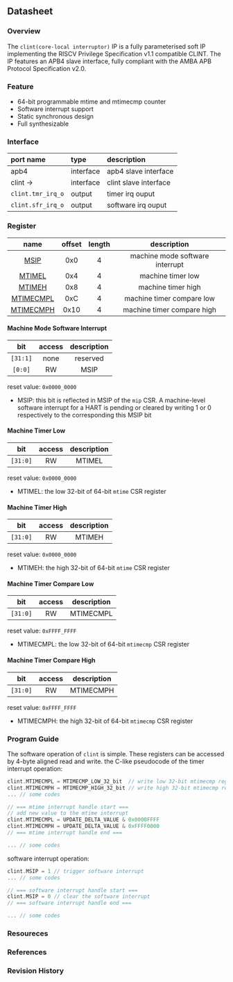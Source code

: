## Datasheet

### Overview
The `clint(core-local interruptor)` IP is a fully parameterised soft IP implementing the RISCV Privilege Specification v1.1 compatible CLINT. The IP features an APB4 slave interface, fully compliant with the AMBA APB Protocol Specification v2.0.

### Feature
* 64-bit programmable mtime and mtimecmp counter
* Software interrupt support
* Static synchronous design
* Full synthesizable

### Interface
| port name | type        | description          |
|:--------- |:------------|:---------------------|
| apb4 | interface | apb4 slave interface |
| clint ->| interface | clint slave interface |
| `clint.tmr_irq_o` | output | timer irq ouput |
| `clint.sfr_irq_o` | output | software irq ouput |

### Register

| name | offset  | length | description |
|:----:|:-------:|:-----: | :---------: |
| [MSIP](#machine-mode-software-interrupt) | 0x0 | 4 | machine mode software interrupt |
| [MTIMEL](#machine-timer-low) | 0x4 | 4 | machine timer low |
| [MTIMEH](#machine-timer-high) | 0x8 | 4 | machine timer high |
| [MTIMECMPL](#machine-timer-compare-low) | 0xC | 4 | machine timer compare low |
| [MTIMECMPH](#machine-timer-compare-high) | 0x10 | 4 | machine timer compare high |

#### Machine Mode Software Interrupt
| bit | access  | description |
|:---:|:-------:| :---------: |
| `[31:1]` | none | reserved |
| `[0:0]` | RW | MSIP |

reset value: `0x0000_0000`

* MSIP: this bit is reflected in MSIP of the `mip` CSR. A machine-level software interrupt for a HART is
 pending or cleared by writing 1 or 0 respectively to the corresponding this MSIP bit

#### Machine Timer Low
| bit | access  | description |
|:---:|:-------:| :---------: |
| `[31:0]` | RW | MTIMEL |

reset value: `0x0000_0000`

* MTIMEL: the low 32-bit of 64-bit `mtime` CSR register

#### Machine Timer High
| bit | access  | description |
|:---:|:-------:| :---------: |
| `[31:0]` | RW | MTIMEH |

reset value: `0x0000_0000`

* MTIMEH: the high 32-bit of 64-bit `mtime` CSR register

#### Machine Timer Compare Low
| bit | access  | description |
|:---:|:-------:| :---------: |
| `[31:0]` | RW | MTIMECMPL |

reset value: `0xFFFF_FFFF`

* MTIMECMPL: the low 32-bit of 64-bit `mtimecmp` CSR register

#### Machine Timer Compare High
| bit | access  | description |
|:---:|:-------:| :---------: |
| `[31:0]` | RW | MTIMECMPH |

reset value: `0xFFFF_FFFF`

* MTIMECMPH: the high 32-bit of 64-bit `mtimecmp` CSR register

### Program Guide
The software operation of `clint` is simple. These registers can be accessed by 4-byte aligned read and write. the C-like pseudocode of the timer interrupt operation:
```c
clint.MTIMECMPL = MTIMECMP_LOW_32_bit  // write low 32-bit mtimecmp register
clint.MTIMECMPH = MTIMECMP_HIGH_32_bit // write high 32-bit mtimecmp register
... // some codes

// === mtime interrupt handle start ===
// add new value to the mtime interrupt
clint.MTIMECMPL = UPDATE_DELTA_VALUE & 0x0000FFFF
clint.MTIMECMPH = UPDATE_DELTA_VALUE & 0xFFFF0000
// === mtime interrupt handle end ===

... // some codes

```
software interrupt operation:
```c
clint.MSIP = 1 // trigger software interrupt
... // some codes

// === software interrupt handle start ===
clint.MSIP = 0 // clear the software interrupt
// === software interrupt handle end ===

... // some codes

```

### Resoureces
### References
### Revision History